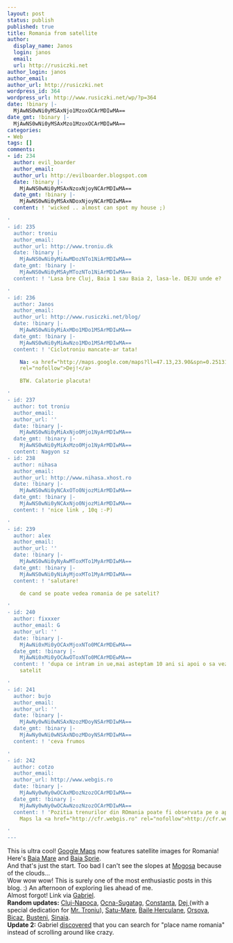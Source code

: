 ```yaml
---
layout: post
status: publish
published: true
title: Romania from satellite
author:
  display_name: Janos
  login: janos
  email: 
  url: http://rusiczki.net
author_login: janos
author_email: 
author_url: http://rusiczki.net
wordpress_id: 364
wordpress_url: http://www.rusiczki.net/wp/?p=364
date: !binary |-
  MjAwNS0wNi0yMSAxNjo1MzoxOCArMDIwMA==
date_gmt: !binary |-
  MjAwNS0wNi0yMSAxMzo1MzoxOCArMDIwMA==
categories:
- Web
tags: []
comments:
- id: 234
  author: evil_boarder
  author_email: 
  author_url: http://evilboarder.blogspot.com
  date: !binary |-
    MjAwNS0wNi0yMSAxNzoxNjoyNCArMDIwMA==
  date_gmt: !binary |-
    MjAwNS0wNi0yMSAxNDoxNjoyNCArMDIwMA==
  content: ! 'wicked .. almost can spot my house ;)

'
- id: 235
  author: troniu
  author_email: 
  author_url: http://www.troniu.dk
  date: !binary |-
    MjAwNS0wNi0yMiAwMDozNTo1NiArMDIwMA==
  date_gmt: !binary |-
    MjAwNS0wNi0yMSAyMTozNTo1NiArMDIwMA==
  content: ! 'Lasa bre Cluj, Baia 1 sau Baia 2, lasa-le. DEJU unde e?

'
- id: 236
  author: Janos
  author_email: 
  author_url: http://www.rusiczki.net/blog/
  date: !binary |-
    MjAwNS0wNi0yMiAxMDo1MDo1MSArMDIwMA==
  date_gmt: !binary |-
    MjAwNS0wNi0yMiAwNzo1MDo1MSArMDIwMA==
  content: ! 'Ciclotroniu mancate-ar tata!

    Na: <a href="http://maps.google.com/maps?ll=47.13,23.90&spn=0.251312,0.341263&t=k&hl=en"
    rel="nofollow">Dej!</a>

    BTW. Calatorie placuta!

'
- id: 237
  author: tot troniu
  author_email: 
  author_url: ''
  date: !binary |-
    MjAwNS0wNi0yMiAxNjo0Mjo1NyArMDIwMA==
  date_gmt: !binary |-
    MjAwNS0wNi0yMiAxMzo0Mjo1NyArMDIwMA==
  content: Nagyon sz
- id: 238
  author: nihasa
  author_email: 
  author_url: http://www.nihasa.xhost.ro
  date: !binary |-
    MjAwNS0wNi0yNCAxOTo0NjozMiArMDIwMA==
  date_gmt: !binary |-
    MjAwNS0wNi0yNCAxNjo0NjozMiArMDIwMA==
  content: ! 'nice link , 10q :-P)

'
- id: 239
  author: alex
  author_email: 
  author_url: ''
  date: !binary |-
    MjAwNS0wNi0yNyAwMToxMTo1MyArMDIwMA==
  date_gmt: !binary |-
    MjAwNS0wNi0yNiAyMjoxMTo1MyArMDIwMA==
  content: ! 'salutare!

    de cand se poate vedea romania de pe satelit?

'
- id: 240
  author: fixxxer
  author_email: G
  author_url: ''
  date: !binary |-
    MjAwNi0xMi0yOCAxMjoxNTo0MCArMDEwMA==
  date_gmt: !binary |-
    MjAwNi0xMi0yOCAwOToxNTo0MCArMDEwMA==
  content: ! 'dupa ce intram in ue,mai asteptam 10 ani si apoi o sa vezi romania din
    satelit

'
- id: 241
  author: bujo
  author_email: 
  author_url: ''
  date: !binary |-
    MjAwNy0wNi0wNSAxNzozMDoyNSArMDIwMA==
  date_gmt: !binary |-
    MjAwNy0wNi0wNSAxNDozMDoyNSArMDIwMA==
  content: ! 'ceva frumos

'
- id: 242
  author: cotzo
  author_email: 
  author_url: http://www.webgis.ro
  date: !binary |-
    MjAwNy0wNy0wOCAxMDozNzozOCArMDIwMA==
  date_gmt: !binary |-
    MjAwNy0wNy0wOCAwNzozNzozOCArMDIwMA==
  content: ! 'Pozitia trenurilor din ROmania poate fi observata pe o aplicatie Google
    Maps la <a href="http://cfr.webgis.ro" rel="nofollow">http://cfr.webgis.ro</a>

'
---
```

<p>This is ultra cool! <a href="http://maps.google.com">Google Maps</a> now features satellite images for Romania!<br />
Here's <a href="http://maps.google.com/maps?ll=47.660065,23.588333&amp;spn=0.251312,0.341263&amp;t=k&amp;hl=en">Baia Mare</a> and <a href="http://maps.google.com/maps?ll=47.660408,23.698540&amp;spn=0.251312,0.341263&amp;t=k&amp;hl=en">Baia Sprie</a>.<br />
And that's just the start. Too bad I can't see the slopes at <a href="http://maps.google.com/maps?ll=47.672253,23.801365&amp;spn=0.125656,0.170631&amp;t=k&amp;hl=en">Mogosa</a> because of the clouds...<br />
Wow wow wow! This is surely one of the most enthusiastic posts in this blog. :) An afternoon of exploring lies ahead of me.<br />
Almost forgot! Link via <a href="http://www.timbru.com/jurnal/2005/Jun/romania_din_satelit_la_google_maps">Gabriel</a>.<br />
<b>Random updates:</b> <a href="http://maps.google.com/maps?ll=46.768112,23.608246&amp;spn=0.251312,0.341263&amp;t=k&amp;hl=en">Cluj-Napoca</a>, <a href="http://maps.google.com/maps?ll=47.780000,23.930000&amp;spn=0.099907,0.148659&amp;t=k&amp;hl=en">Ocna-Sugatag</a>, <a href="http://maps.google.com/maps?ll=44.169159,28.633804&amp;spn=0.251312,0.341263&amp;t=k&amp;hl=en">Constanta</a>,  <a href="http://maps.google.com/maps?ll=47.13,23.90&amp;spn=0.251312,0.341263&amp;t=k&amp;hl=en">Dej </a> (with a special dedication for <a href="http://www.troniu.dk">Mr. Troniu</a>), <a href="http://maps.google.com/maps?ll=47.788811,22.880402&amp;spn=0.251312,0.341263&amp;t=k&amp;hl=en">Satu-Mare</a>, <a href="http://maps.google.com/maps?ll=44.883957,22.418633&amp;spn=0.251312,0.341263&amp;t=k&amp;hl=en">Baile Herculane</a>, <a href="http://maps.google.com/maps?ll=44.717274,22.409878&amp;spn=0.125656,0.170631&amp;t=k&amp;hl=en">Orsova</a>, <a href="http://maps.google.com/maps?q=bicaz+romania&amp;ll=47.016335,26.042404&amp;spn=0.258865,0.341263&amp;t=k&amp;hl=en">Bicaz</a>, <a href="http://maps.google.com/maps?q=cavnic+romania&amp;t=k&amp;hl=en">Busteni</a>, <a href="http://maps.google.com/maps?q=cavnic+romania&amp;t=k&amp;hl=en">Sinaia</a>.<br />
<b>Update 2:</b> Gabriel <a href="http://www.timbru.com/jurnal/2005/Jun/romania_la_google_maps_ii">discovered</a> that you can search for "place name romania" instead of scrolling around like crazy.</p>
